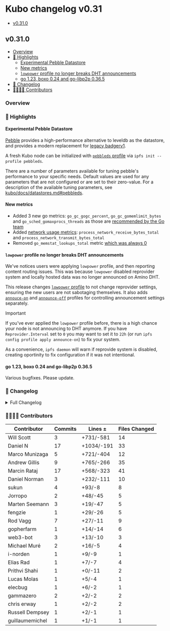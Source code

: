 # Kubo changelog v0.31

- [v0.31.0](#v0310)

## v0.31.0

- [Overview](#overview)
- [🔦 Highlights](#-highlights)
  - [Experimental Pebble Datastore](#experimental-pebble-datastore)
  - [New metrics](#new-metrics)
  - [`lowpower` profile no longer breaks DHT announcements](#lowpower-profile-no-longer-breaks-dht-announcements)
  - [go 1.23, boxo 0.24 and go-libp2p 0.36.5](#go-123-boxo-024-and-go-libp2p-0365)
- [📝 Changelog](#-changelog)
- [👨‍👩‍👧‍👦 Contributors](#-contributors)

### Overview

### 🔦 Highlights

#### Experimental Pebble Datastore

[Pebble](https://github.com/gocnpan/kubo/blob/master/docs/config.md#pebbleds-profile) provides a high-performance alternative to leveldb as the datastore, and provides a modern replacement for [legacy badgerv1](https://github.com/gocnpan/kubo/blob/master/docs/config.md#badgerds-profile).

A fresh Kubo node can be initialized with [`pebbleds` profile](https://github.com/gocnpan/kubo/blob/master/docs/config.md#pebbleds-profile) via `ipfs init --profile pebbleds`.

There are a number of parameters available for tuning pebble's performance to your specific needs. Default values are used for any parameters that are not configured or are set to their zero-value.
For a description of the available tuning parameters, see [kubo/docs/datastores.md#pebbleds](https://github.com/gocnpan/kubo/blob/master/docs/datastores.md#pebbleds).

#### New metrics

- Added 3 new go metrics: `go_gc_gogc_percent`, `go_gc_gomemlimit_bytes` and `go_sched_gomaxprocs_threads` as those are [recommended by the Go team](https://github.com/prometheus/client_golang/pull/1559)
- Added [network usage metrics](https://github.com/prometheus/client_golang/pull/1555): `process_network_receive_bytes_total` and `process_network_transmit_bytes_total`
- Removed `go_memstat_lookups_total` metric [which was always 0](https://github.com/prometheus/client_golang/pull/1577)

#### `lowpower` profile no longer breaks DHT announcements

We've notices users were applying `lowpower` profile, and then reporting content routing issues. This was because `lowpower` disabled reprovider system and locally hosted data was no longer announced on Amino DHT.

This release changes [`lowpower` profile](https://github.com/gocnpan/kubo/blob/master/docs/config.md#lowpower-profile) to not change reprovider settings, ensuring the new users are not sabotaging themselves. It also adds [`annouce-on`](https://github.com/gocnpan/kubo/blob/master/docs/config.md#announce-on-profile) and [`announce-off`](https://github.com/gocnpan/kubo/blob/master/docs/config.md#announce-off-profile) profiles for controlling announcement settings separately.

> [!IMPORTANT]
> If you've ever applied the `lowpower` profile before, there is a high chance your node is not announcing to DHT anymore.
> If you have `Reprovider.Interval` set to `0` you may want to set it to `22h` (or run `ipfs config profile apply announce-on`) to fix your system.
>
> As a convenience, `ipfs daemon` will warn if reprovide system is disabled, creating oportinity to fix configuration if it was not intentional.

#### go 1.23, boxo 0.24 and go-libp2p 0.36.5

Various bugfixes. Please update.

### 📝 Changelog

<details><summary>Full Changelog</summary>

- github.com/gocnpan/kubo:
  - fix: go 1.23(.2) (#10540) ([ipfs/kubo#10540](https://github.com/gocnpan/kubo/pull/10540))
  - chore: bump version to 0.32.0-dev
  - feat(routing/http): support IPIP-484 and streaming (#10534) ([ipfs/kubo#10534](https://github.com/gocnpan/kubo/pull/10534))
  - fix(daemon): webui URL when rpc is catch-all (#10520) ([ipfs/kubo#10520](https://github.com/gocnpan/kubo/pull/10520))
  - chore: update changelog and config doc with more info about pebble  (#10533) ([ipfs/kubo#10533](https://github.com/gocnpan/kubo/pull/10533))
  - feat: pebbleds profile and plugin (#10530) ([ipfs/kubo#10530](https://github.com/gocnpan/kubo/pull/10530))
  - chore: dependency updates for 0.31 (#10511) ([ipfs/kubo#10511](https://github.com/gocnpan/kubo/pull/10511))
  - feat: explicit announce-on/off profiles (#10524) ([ipfs/kubo#10524](https://github.com/gocnpan/kubo/pull/10524))
  - fix(core): look for MFS root in local repo only (#8661) ([ipfs/kubo#8661](https://github.com/gocnpan/kubo/pull/8661))
  - Fix issue in ResourceManager and nopfsPlugin about repo path (#10492) ([ipfs/kubo#10492](https://github.com/gocnpan/kubo/pull/10492))
  - feat(bitswap): allow configuring WithWantHaveReplaceSize (#10512) ([ipfs/kubo#10512](https://github.com/gocnpan/kubo/pull/10512))
  - refactor: simplify logic for MFS pinning (#10506) ([ipfs/kubo#10506](https://github.com/gocnpan/kubo/pull/10506))
  - docs: clarify Gateway.PublicGateways (#10525) ([ipfs/kubo#10525](https://github.com/gocnpan/kubo/pull/10525))
  - chore: clarify dep update in RELEASE_CHECKLIST.md (#10518) ([ipfs/kubo#10518](https://github.com/gocnpan/kubo/pull/10518))
  - feat: ipfs-webui v4.3.2 (#10523) ([ipfs/kubo#10523](https://github.com/gocnpan/kubo/pull/10523))
  - docs(config): add useful references
  - docs(config): improve profile descriptions (#10517) ([ipfs/kubo#10517](https://github.com/gocnpan/kubo/pull/10517))
  - docs: update RELEASE_CHECKLIST.md (#10496) ([ipfs/kubo#10496](https://github.com/gocnpan/kubo/pull/10496))
  - chore: create next changelog (#10510) ([ipfs/kubo#10510](https://github.com/gocnpan/kubo/pull/10510))
  - Merge Release: v0.30.0 [skip changelog] ([ipfs/kubo#10508](https://github.com/gocnpan/kubo/pull/10508))
  - chore: boxo v0.23.0 and go-libp2p v0.36.3 (#10507) ([ipfs/kubo#10507](https://github.com/gocnpan/kubo/pull/10507))
  - docs: replace outdated package paths described in rpc README (#10505) ([ipfs/kubo#10505](https://github.com/gocnpan/kubo/pull/10505))
  - fix: switch back to go 1.22 (#10502) ([ipfs/kubo#10502](https://github.com/gocnpan/kubo/pull/10502))
  - fix(cli): preserve hostname specified with --api in http request headers (#10497) ([ipfs/kubo#10497](https://github.com/gocnpan/kubo/pull/10497))
  - chore: upgrade to go 1.23 (#10486) ([ipfs/kubo#10486](https://github.com/gocnpan/kubo/pull/10486))
  - fix: error during config when running benchmarks (#10495) ([ipfs/kubo#10495](https://github.com/gocnpan/kubo/pull/10495))
  - chore: update go-unixfsnode, cmds, and boxo (#10494) ([ipfs/kubo#10494](https://github.com/gocnpan/kubo/pull/10494))
  - Docs fix spelling issues (#10493) ([ipfs/kubo#10493](https://github.com/gocnpan/kubo/pull/10493))
  - chore: update version (#10491) ([ipfs/kubo#10491](https://github.com/gocnpan/kubo/pull/10491))
- github.com/ipfs/boxo (v0.23.0 -> v0.24.0):
  - Release v0.24.0 ([ipfs/boxo#683](https://github.com/ipfs/boxo/pull/683))
- github.com/ipfs/go-ipld-cbor (v0.1.0 -> v0.2.0):
  - v0.2.0
  - deprecate DumpObject() in favor of better named Encode()
  - add an EncodeWriter method, using the pooled marshallers
  - fix expCid vs actualCid guard
- github.com/ipld/go-car/v2 (v2.13.1 -> v2.14.2):
  - v2.14.2 bump
  - fix: goreleaser v2 compat, trigger release-binaries with workflow_run
  - v2.14.1 bump
  - chore: update fuzz to Go 1.22
  - v2.14.0 bump
  - fix(cmd): properly pick up --inverse and --cid-file args ([ipld/go-car#531](https://github.com/ipld/go-car/pull/531))
  - Re-factor cmd functions to library ([ipld/go-car#524](https://github.com/ipld/go-car/pull/524))
  - ci: uci/copy-templates ([ipld/go-car#521](https://github.com/ipld/go-car/pull/521))
  - Add a `car ls --unixfs-blocks` to render two-column output ([ipld/go-car#514](https://github.com/ipld/go-car/pull/514))
- github.com/libp2p/go-libp2p (v0.36.3 -> v0.36.5):
  - chore: remove Roadmap file (#2954) ([libp2p/go-libp2p#2954](https://github.com/libp2p/go-libp2p/pull/2954))
  - fix: Release v0.36.5
  - autonatv2: recover from panics (#2992) ([libp2p/go-libp2p#2992](https://github.com/libp2p/go-libp2p/pull/2992))
  - basichost: ensure no duplicates in Addrs output (#2980) ([libp2p/go-libp2p#2980](https://github.com/libp2p/go-libp2p/pull/2980))
  - Release v0.36.4
  - peerstore: better GC in membacked peerstore (#2960) ([libp2p/go-libp2p#2960](https://github.com/libp2p/go-libp2p/pull/2960))
  - fix: use quic.Version instead of the deprecated quic.VersionNumber (#2955) ([libp2p/go-libp2p#2955](https://github.com/libp2p/go-libp2p/pull/2955))
  - tcp: fix metrics for multiple calls to Close (#2953) ([libp2p/go-libp2p#2953](https://github.com/libp2p/go-libp2p/pull/2953))
- github.com/libp2p/go-libp2p-kbucket (v0.6.3 -> v0.6.4):
  - release v0.6.4 ([libp2p/go-libp2p-kbucket#135](https://github.com/libp2p/go-libp2p-kbucket/pull/135))
  - feat: add log printing when peer added and removed table ([libp2p/go-libp2p-kbucket#134](https://github.com/libp2p/go-libp2p-kbucket/pull/134))
  - Upgrade to go-log v2.5.1 ([libp2p/go-libp2p-kbucket#132](https://github.com/libp2p/go-libp2p-kbucket/pull/132))
  - chore: update go-libp2p-asn-util
- github.com/multiformats/go-multiaddr-dns (v0.3.1 -> v0.4.0):
  - Release v0.4.0 (#64) ([multiformats/go-multiaddr-dns#64](https://github.com/multiformats/go-multiaddr-dns/pull/64))
  - Limit total number of resolved addresses from DNS response (#63) ([multiformats/go-multiaddr-dns#63](https://github.com/multiformats/go-multiaddr-dns/pull/63))
  - fix!: Only resolve the first DNS-like component (#61) ([multiformats/go-multiaddr-dns#61](https://github.com/multiformats/go-multiaddr-dns/pull/61))
  - sync: update CI config files (#43) ([multiformats/go-multiaddr-dns#43](https://github.com/multiformats/go-multiaddr-dns/pull/43))
  - remove deprecated types ([multiformats/go-multiaddr-dns#37](https://github.com/multiformats/go-multiaddr-dns/pull/37))
  - remove Jenkinsfile ([multiformats/go-multiaddr-dns#40](https://github.com/multiformats/go-multiaddr-dns/pull/40))
  - sync: update CI config files (#29) ([multiformats/go-multiaddr-dns#29](https://github.com/multiformats/go-multiaddr-dns/pull/29))
  - use net.IP.Equal to compare IP addresses ([multiformats/go-multiaddr-dns#30](https://github.com/multiformats/go-multiaddr-dns/pull/30))

</details>

### 👨‍👩‍👧‍👦 Contributors

| Contributor | Commits | Lines ± | Files Changed |
|-------------|---------|---------|---------------|
| Will Scott | 3 | +731/-581 | 14 |
| Daniel N | 17 | +1034/-191 | 33 |
| Marco Munizaga | 5 | +721/-404 | 12 |
| Andrew Gillis | 9 | +765/-266 | 35 |
| Marcin Rataj | 17 | +568/-323 | 41 |
| Daniel Norman | 3 | +232/-111 | 10 |
| sukun | 4 | +93/-8 | 8 |
| Jorropo | 2 | +48/-45 | 5 |
| Marten Seemann | 3 | +19/-47 | 5 |
| fengzie | 1 | +29/-26 | 5 |
| Rod Vagg | 7 | +27/-11 | 9 |
| gopherfarm | 1 | +14/-14 | 6 |
| web3-bot | 3 | +13/-10 | 3 |
| Michael Muré | 2 | +16/-5 | 4 |
| i-norden | 1 | +9/-9 | 1 |
| Elias Rad | 1 | +7/-7 | 4 |
| Prithvi Shahi | 1 | +0/-11 | 2 |
| Lucas Molas | 1 | +5/-4 | 1 |
| elecbug | 1 | +6/-2 | 1 |
| gammazero | 2 | +2/-2 | 2 |
| chris erway | 1 | +2/-2 | 2 |
| Russell Dempsey | 1 | +2/-1 | 1 |
| guillaumemichel | 1 | +1/-1 | 1 |
